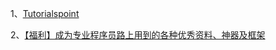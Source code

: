 1、[Tutorialspoint](https://www.tutorialspoint.com/index.htm)

2、[【福利】成为专业程序员路上用到的各种优秀资料、神器及框架](https://zhuanlan.zhihu.com/p/25152321)
